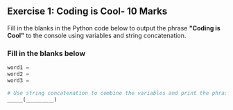 ## Exercise 1: Coding is Cool- 10 Marks

Fill in the blanks in the Python code below to output the phrase **"Coding is Cool"** to the console using variables and string concatenation.


### Fill in the blanks below
```python
word1 = 
word2 =
word3 =

# Use string concatenation to combine the variables and print the phrase
_____(_________)

